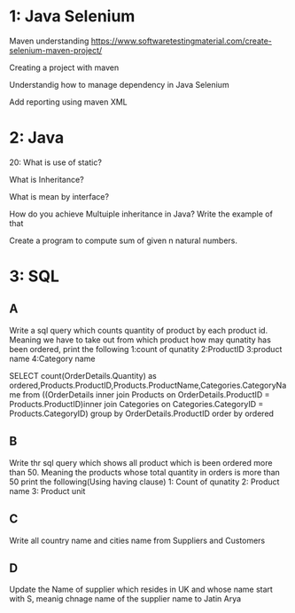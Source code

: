 # 1: Java Selenium

Maven understanding 
https://www.softwaretestingmaterial.com/create-selenium-maven-project/

Creating a project with maven

Understandig how to manage dependency in Java Selenium

Add reporting using maven XML



# 2: Java

20: What is use of static?

What is Inheritance?

What is mean by interface?

How do you achieve Multuiple inheritance in Java? Write the example of that

Create a program to compute sum of given n natural numbers.




# 3: SQL
 
A
-----
Write a sql query which counts quantity of product by each product id. Meaning we have to take out from which product how may qunatity has been ordered,
print the following
1:count of qunatity
2:ProductID
3:product name
4:Category name

SELECT count(OrderDetails.Quantity) as ordered,Products.ProductID,Products.ProductName,Categories.CategoryName from ((OrderDetails inner join  Products on OrderDetails.ProductID = Products.ProductID)inner join Categories on Categories.CategoryID = Products.CategoryID) group by OrderDetails.ProductID order by ordered 


B
---
Write thr sql query which shows all product which is been ordered more than 50. Meaning the products whose total quantity in orders is more than 50
print the following(Using having clause)
1: Count of qunatity
2: Product name
3: Product unit

C
------
Write all country name and cities name from Suppliers and Customers

D
---------
Update the Name of supplier which resides in UK and whose name start with S, meanig chnage name of the supplier name to Jatin Arya
